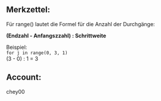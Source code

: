 ## Merkzettel:

Für range() lautet die Formel für die Anzahl der Durchgänge: 

**(Endzahl - Anfangszzahl) : Schrittweite**    

Beispiel:  
`for j in range(0, 3, 1)`  
(3 - 0) : 1 = 3  


## Account: 
chey00
